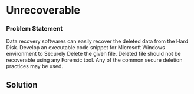 # Unrecoverable
### Problem Statement
Data recovery softwares can easily recover the deleted data from the Hard Disk. Develop an executable code snippet for Microsoft Windows environment to Securely Delete the given file. Deleted file should not be recoverable using any Forensic tool. Any of the common secure deletion practices may be used.

## Solution

